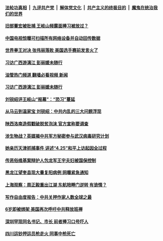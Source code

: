 ####  [法轮功真相](../../../../basic/blob/master/README.md?t=04261732) &nbsp;|&nbsp; [九评共产党](../../../../9ping.md/blob/master/README.md?t=04261732) &nbsp;|&nbsp; [解体党文化](../../../../jtdwh.md/blob/master/README.md?t=04261732)  &nbsp;|&nbsp; [共产主义的终极目的](../../../../gczydzjmd.md/blob/master/README.md?t=04261732) &nbsp;|&nbsp; [魔鬼在统治我们的世界](../../../../mgztzwmdsj.md/blob/master/README.md?t=04261732) 

#### [旧部董宏被批捕 王岐山频露面捧习被放过？](../pages/soh5/498932.md?t=04261732) 
#### [中国电视惊曝可扫描所有网络设备并自动回传数据](../pages/soh5/498914.md?t=04261732) 
#### [世界拳王对决 张伟丽落败 美国选手赛前发言火了](../pages/soh5/498896.md?t=04261732) 
#### [习访广西游漓江 彭丽媛未随行](../pages/soh5/498866.md?t=04261732) 
#### [油管热门频道 翻墙必看视频 新闻](http://159.65.108.143:81/youtube.html)
#### [习访广西游漓江 彭丽媛未随行](../pages/soh5/498866.md?t=04261732) 
#### [刘锐绍评王岐山“报幕”：“恐习”蔓延](../pages/soh5/498803.md?t=04261732) 
#### [从马云到温家宝 刘锐绍：中共内乱的三大问题浮现 ](../pages/soh5/498845.md?t=04261732) 
#### [陕西洛南造假戳破脱贫泡沫 官方宣称要调查](../pages/soh5/498794.md?t=04261732) 
#### [涉生物战？英媒揭中共军方秘密参与武汉病毒研究计划](../pages/soh5/498779.md?t=04261732) 
#### [她亲历天津抓捕事件 讲述“4.25”和平上访起因全过程](../pages/soh5/498653.md?t=04261732) 
#### [传恶俗维基案辩护人包龙军王宇夫妇被国保控制](../pages/soh5/498650.md?t=04261732) 
#### [黑龙江望奎县现大量复阳病例 网曝紧急通知](../pages/soh5/498632.md?t=04261732) 
#### [上海观察：周正毅重出江湖 东航陪睡门逆转 有诡情？](../pages/soh5/498575.md?t=04261732) 
#### [写作自由度报告：中共关押作家人数全球之最](../pages/soh5/498608.md?t=04261732) 
#### [6岁即被绑架 美国再次呼吁中共释放班禅 ](../pages/soh5/498587.md?t=04261732) 
#### [深圳罕现同名书记、市长 前者捧习口号吓人](../pages/soh5/498593.md?t=04261732) 
#### [四川运钞押运员枪走火 同事中枪死亡](../pages/soh5/498578.md?t=04261732) 
<img src='http://gfw-breaker.win/goodnews/indexes/soh5.md' width='0px' height='0px'/>
